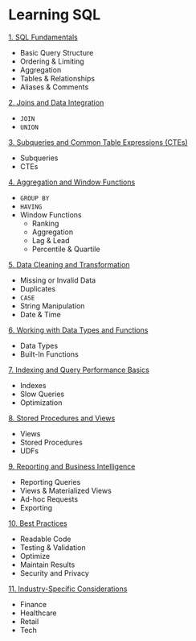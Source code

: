# Learning SQL

[1. SQL Fundamentals](Learning%20SQL%201b89b8d0fd0d80b9aebdeef46bccce3d/1%20SQL%20Fundamentals%201b89b8d0fd0d808aac18dac8dc1c684c.md)

- Basic Query Structure
- Ordering & Limiting
- Aggregation
- Tables & Relationships
- Aliases & Comments

[2. Joins and Data Integration](Learning%20SQL%201b89b8d0fd0d80b9aebdeef46bccce3d/2%20Joins%20and%20Data%20Integration%201b89b8d0fd0d80ce89dbfcc102b255fe.md)

- `JOIN`
- `UNION`

[3. Subqueries and Common Table Expressions (CTEs)](Learning%20SQL%201b89b8d0fd0d80b9aebdeef46bccce3d/3%20Subqueries%20and%20Common%20Table%20Expressions%20(CTEs)%201b89b8d0fd0d80c28076ec0d0db4e6da.md)

- Subqueries
- CTEs

[4. Aggregation and Window Functions](Learning%20SQL%201b89b8d0fd0d80b9aebdeef46bccce3d/4%20Aggregation%20and%20Window%20Functions%201b89b8d0fd0d809090deccb53b818466.md)

- `GROUP BY`
- `HAVING`
- Window Functions
    - Ranking
    - Aggregation
    - Lag & Lead
    - Percentile & Quartile

[5. Data Cleaning and Transformation](Learning%20SQL%201b89b8d0fd0d80b9aebdeef46bccce3d/5%20Data%20Cleaning%20and%20Transformation%201b89b8d0fd0d802ba21dd0d31820a79c.md)

- Missing or Invalid Data
- Duplicates
- `CASE`
- String Manipulation
- Date & Time

[6. Working with Data Types and Functions](Learning%20SQL%201b89b8d0fd0d80b9aebdeef46bccce3d/6%20Working%20with%20Data%20Types%20and%20Functions%201b89b8d0fd0d8054afbdfc753914c3ad.md)

- Data Types
- Built-In Functions

[7. Indexing and Query Performance Basics](Learning%20SQL%201b89b8d0fd0d80b9aebdeef46bccce3d/7%20Indexing%20and%20Query%20Performance%20Basics%201b89b8d0fd0d8051878fe45b2d8d78fa.md)

- Indexes
- Slow Queries
- Optimization

[8. Stored Procedures and Views](Learning%20SQL%201b89b8d0fd0d80b9aebdeef46bccce3d/8%20Stored%20Procedures%20and%20Views%201b89b8d0fd0d805691a3f095070117ca.md)

- Views
- Stored Procedures
- UDFs

[9. Reporting and Business Intelligence](Learning%20SQL%201b89b8d0fd0d80b9aebdeef46bccce3d/9%20Reporting%20and%20Business%20Intelligence%201b89b8d0fd0d80d987f6c0b0b3553443.md)

- Reporting Queries
- Views & Materialized Views
- Ad-hoc Requests
- Exporting

[10. Best Practices](Learning%20SQL%201b89b8d0fd0d80b9aebdeef46bccce3d/10%20Best%20Practices%201b89b8d0fd0d8005be95f7b3bc70d4e1.md)

- Readable Code
- Testing & Validation
- Optimize
- Maintain Results
- Security and Privacy

[11. Industry-Specific Considerations](Learning%20SQL%201b89b8d0fd0d80b9aebdeef46bccce3d/11%20Industry-Specific%20Considerations%201b89b8d0fd0d80379789d213dad08900.md)

- Finance
- Healthcare
- Retail
- Tech